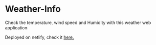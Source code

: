 # Weather-Info
Check the temperature, wind speed and Humidity with this weather web application 

Deployed on netlify, check it [here.](https://fanciful-longma-892cab.netlify.app/)
